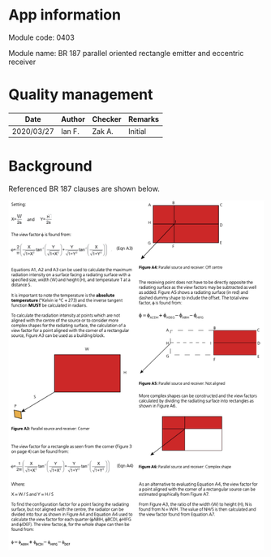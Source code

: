 # App information

Module code: 0403

Module name: BR 187 parallel oriented rectangle emitter and eccentric receiver

# Quality management

| Date       | Author | Checker | Remarks |
| ---------- | ------ | ------- | ------- |
| 2020/03/27 | Ian F. | Zak A.  | Initial |

# Background

Referenced BR 187 clauses are shown below.

![p34](0403.assets/p34.png)